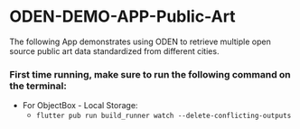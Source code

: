 # ODEN-DEMO-APP-Public-Art

The following App demonstrates using ODEN to retrieve multiple open source public art data standardized from different cities.

### First time running, make sure to run the following command on the terminal:

- For ObjectBox - Local Storage:
  - `flutter pub run build_runner watch --delete-conflicting-outputs`
